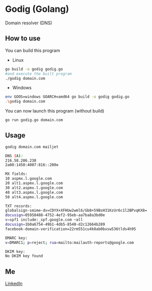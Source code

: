 # Godig (Golang)

Domain resolver (DNS)

## How to use
You can build this program
- Linux
```bash
go build -o godig godig.go
#and execute the built program
./godig domain.com
```
- Windows
```bash
env GOOS=windows GOARCH=amd64 go build -o godig godig.go
.\godig domain.com
```

You can now launch this program (without build)
```bash
go run godig.go domain.com
```

## Usage

```bash
godig domain.com mailjet

DNS (A):
216.58.206.238
2a00:1450:4007:816::200e

MX fields:
10 aspmx.l.google.com
20 alt1.aspmx.l.google.com
30 alt2.aspmx.l.google.com
40 alt3.aspmx.l.google.com
50 alt4.aspmx.l.google.com

TXT records:
globalsign-smime-dv=CDYX+XFHUw2wml6/Gb8+59BsH31KzUr6c1l2BPvqKX8=
docusign=05958488-4752-4ef2-95eb-aa7ba8a3bd0e
v=spf1 include:_spf.google.com ~all
docusign=1b0a6754-49b1-4db5-8540-d2c12664b289
facebook-domain-verification=22rm551cu4k0ab0bxsw536tlds4h95

DMARC key:
v=DMARC1; p=reject; rua=mailto:mailauth-reports@google.com

DKIM key:
No DKIM key found
```

## Me
[LinkedIn](https://fr.linkedin.com/in/kenji-duriez-9b93bb141)
